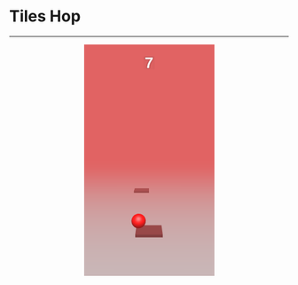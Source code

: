 # Tiles Hop
----------------------------------------------------
<p align="center">
  <img src="Images/screen.png">
</p>
